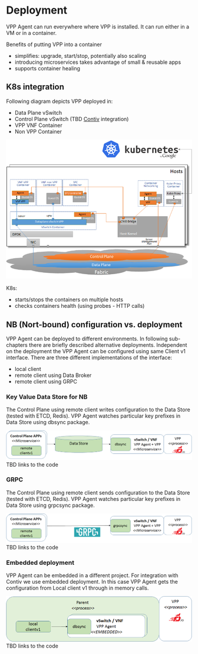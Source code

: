 # Deployment

VPP Agent can run everywhere where VPP is installed. It can run either in a VM or in a container.
 
Benefits of putting VPP into a container
 * simplifies: upgrade, start/stop, potentially also scaling
 * introducing microservices takes advantage of small & reusable apps
 * supports container healing 
 
## K8s integration
Following diagram depicts VPP deployed in:
- Data Plane vSwitch
- Control Plane vSwitch (TBD [Contiv](http://contiv.github.io/) integration)
- VPP VNF Container
- Non VPP Container

![K8s integration](imgs/k8s_deployment.png "VPP Agent - K8s integration")

K8s:
- starts/stops the containers on multiple hosts
- checks containers health (using probes - HTTP calls)

## NB (Nort-bound) configuration vs. deployment
VPP Agent can be deployed to different environments. In following sub-chapters there are briefly 
described alternative deployments. Independent on the deployment the VPP Agent can be configured
using same Client v1 interface. There are three different implementations of the interface:
 - local client
 - remote client using Data Broker
 - remote client using GRPC

### Key Value Data Store for NB
The Control Plane using remote client writes configuration to the Data Store (tested with ETCD, Redis).
VPP Agent watches particular key prefixes in Data Store using dbsync package.

![deployment with data store](imgs/deployment_with_data_store.png)
TBD links to the code

### GRPC 
The Control Plane using remote client sends configuration to the Data Store (tested with ETCD, Redis).
VPP Agent watches particular key prefixes in Data Store using grpcsync package.

![grpc northbound](imgs/deployment_nb_grpc.png)
TBD links to the code

### Embedded deployment
VPP Agent can be embedded in a different project. For integration with Contiv we use embedded deployment.
In this case VPP Agent gets the configuration from Local client v1 through in memory calls.

![embeded deployment](imgs/deployment_embeded.png)
TBD links to the code